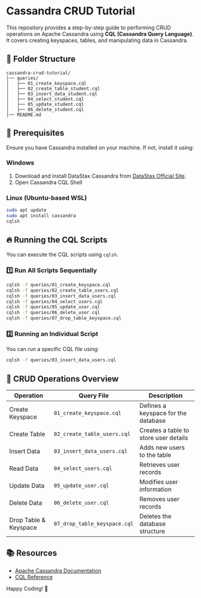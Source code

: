 # Cassandra CRUD Tutorial

This repository provides a step-by-step guide to performing CRUD operations on Apache Cassandra using **CQL (Cassandra Query Language)**. It covers creating keyspaces, tables, and manipulating data in Cassandra.

## 📂 Folder Structure
```
cassandra-crud-tutorial/
│── queries/
│   ├── 01_create_keyspace.cql
│   ├── 02_create_table_student.cql
│   ├── 03_insert_data_student.cql
│   ├── 04_select_student.cql
│   ├── 05_update_student.cql
│   ├── 06_delete_student.cql
│── README.md
```

## 🚀 Prerequisites
Ensure you have Cassandra installed on your machine. If not, install it using:

### **Windows**
1. Download and install DataStax Cassandra from [DataStax Official Site](https://downloads.datastax.com/#od).
2. Open Cassandra CQL Shell

### **Linux (Ubuntu-based WSL)**
```sh
sudo apt update
sudo apt install cassandra
cqlsh
```

## 🔥 Running the CQL Scripts
You can execute the CQL scripts using `cqlsh`.

### **1️⃣ Run All Scripts Sequentially**
```sh
cqlsh -f queries/01_create_keyspace.cql
cqlsh -f queries/02_create_table_users.cql
cqlsh -f queries/03_insert_data_users.cql
cqlsh -f queries/04_select_users.cql
cqlsh -f queries/05_update_user.cql
cqlsh -f queries/06_delete_user.cql
cqlsh -f queries/07_drop_table_keyspace.cql
```

### **2️⃣ Running an Individual Script**
You can run a specific CQL file using:
```sh
cqlsh -f queries/03_insert_data_users.cql
```

## 📌 CRUD Operations Overview
| Operation  | Query File | Description |
|------------|------------|-------------|
| Create Keyspace | `01_create_keyspace.cql` | Defines a keyspace for the database |
| Create Table | `02_create_table_users.cql` | Creates a table to store user details |
| Insert Data | `03_insert_data_users.cql` | Adds new users to the table |
| Read Data | `04_select_users.cql` | Retrieves user records |
| Update Data | `05_update_user.cql` | Modifies user information |
| Delete Data | `06_delete_user.cql` | Removes user records |
| Drop Table & Keyspace | `07_drop_table_keyspace.cql` | Deletes the database structure |

## 📚 Resources
- [Apache Cassandra Documentation](https://cassandra.apache.org/doc/latest/)
- [CQL Reference](https://cassandra.apache.org/doc/latest/cql/index.html)

Happy Coding! 🚀

